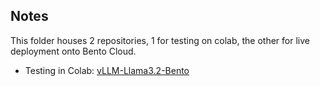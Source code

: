 ## Notes
This folder houses 2 repositories, 1 for testing on colab, the other for live deployment onto Bento Cloud.
- Testing in Colab: [vLLM-Llama3.2-Bento](https://github.com/tituslhy/vLLM-Llama3.2-Bento)
